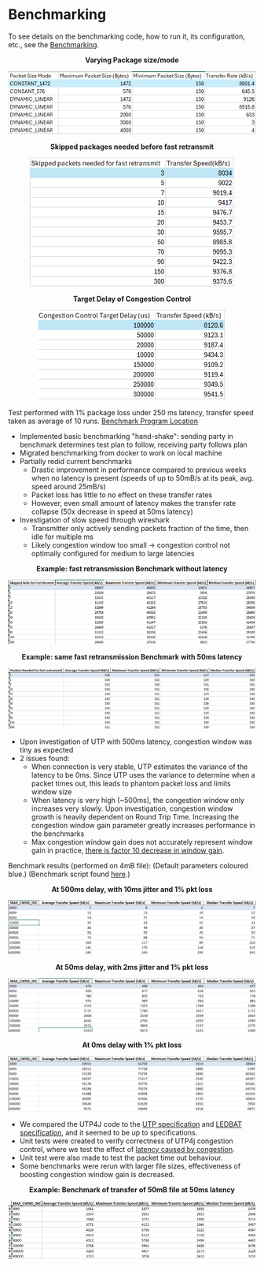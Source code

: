# Benchmarking
To see details on the benchmarking code, how to run it, its configuration, etc., see the [Benchmarking](https://github.com/PieterCarton/utp4j/blob/master/CHANGES.md).

<div style="text-align: center;">
    <p style="font-weight: bold;">Varying Package size/mode</p>
    <img src="images/bm1.png" alt="Varying Package size/mode"><br>
    <p style="font-weight: bold;">Skipped packages needed before fast retransmit</p>
    <img src="images/bm2.png" alt="Skipped packages needed before fast retransmit"><br>
    <p style="font-weight: bold;">Target Delay of Congestion Control</p>
    <img src="images/bm3.png" alt="Target Delay of Congestion Control">
</div>

Test performed with 1% package loss under 250 ms latency, transfer speed taken as average of 10 runs.
[Benchmark Program Location](https://github.com/iiljkic/utp4j/blob/master/src/main/java/net/utp4j/examples/configtest/ConfigTestWrite.java)

- Implemented basic benchmarking "hand-shake": sending party in benchmark determines test plan to follow, receiving party follows plan
- Migrated benchmarking from docker to work on local machine
- Partially redid current benchmarks
  - Drastic improvement in performance compared to previous weeks when no latency is present (speeds of up to 50mB/s at its peak, avg. speed around 25mB/s)
  - Packet loss has little to no effect on these transfer rates
  - However, even small amount of latency makes the transfer rate collapse (50x decrease in speed at 50ms latency)
- Investigation of slow speed through wireshark
  - Transmitter only actively sending packets fraction of the time, then idle for multiple ms
  - Likely congestion window too small -> congestion control not optimally configured for medium to large latencies

<div style="text-align: center;">
    <p style="font-weight: bold;">Example: fast retransmission Benchmark without latency</p>
    <img src="images/bm4.png" alt="Fast retransmission Benchmark without latency"><br>
    <p style="font-weight: bold;">Example: same fast retransmission Benchmark with 50ms latency</p>
    <img src="images/bm5.png" alt="Same fast retransmission Benchmark with 50ms latency"><br>
</div>

- Upon investigation of UTP with 500ms latency, congestion window was tiny as expected
- 2 issues found:
  - When connection is very stable, UTP estimates the variance of the latency to be 0ms. Since UTP uses the variance to determine when a packet times out, this leads to phantom packet loss and limits window size
  - When latency is very high (~500ms), the congestion window only increases very slowly. Upon investigation, congestion window growth is heavily dependent on Round Trip Time. Increasing the congestion window gain parameter greatly increases performance in the benchmarks
  - Max congestion window gain does not accurately represent window gain in practice, [there is factor 10 decrease in window gain](https://github.com/PieterCarton/utp4j/blob/7bd348b8ca849d6c4ab2327fdd4a22ed23082bcf/src/main/java/net/utp4j/channels/impl/alg/UtpAlgorithm.java#L223).
 
 
Benchmark results (performed on 4mB file):
(Default parameters coloured blue.)
(Benchmark script found [here](https://github.com/PieterCarton/UTPBenchmark/blob/186d5a8a10a0e6afb857330ed2d96cdbaac05663/benchmark.bash).)

<div style="text-align: center;">
    <p style="font-weight: bold;">At 500ms delay, with 10ms jitter and 1% pkt loss</p>
    <img src="images/bm6.png" alt="At 500ms delay, with 10ms jitter and 1% pkt loss"><br>
    <p style="font-weight: bold;">At 50ms delay, with 2ms jitter and 1% pkt loss</p>
    <img src="images/bm7.png" alt="At 50ms delay, with 2ms jitter and 1% pkt loss"><br>
    <p style="font-weight: bold;">At 0ms delay with 1% pkt loss</p>
    <img src="images/bm8.png" alt="At 0ms delay with 1% pkt loss">
</div>

- We compared the UTP4J code to the [UTP specification](https://www.bittorrent.org/beps/bep_0029.html) and [LEDBAT specification](https://datatracker.ietf.org/doc/html/rfc6817#section-3.1), and it seemed to be up to specifications.
- Unit tests were created to verify correctness of UTP4j congestion control, where we test the effect of [latency caused by congestion](https://github.com/PieterCarton/utp4j/blob/master/src/test/java/net/utp4j/channels/impl/alg/LatencyFactorTest.java).
- Unit test were also made to test the packet time out behaviour.
- Some benchmarks were rerun with larger file sizes, effectiveness of boosting congestion window gain is decreased.

<div style="text-align: center;">
    <p style="font-weight: bold;">Example: Benchmark of transfer of 50mB file at 50ms latency</p>
    <img src="images/bm9.png" alt="Benchmark of transfer of 50mB file at 50ms latency"><br>
</div>